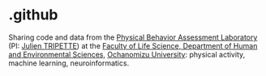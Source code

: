 # .github
Sharing code and data from the [Physical Behavior Assessment Laboratory](http://www.eng.ocha.ac.jp/Tripette_Site/home.html) (PI: [Julien TRIPETTE](http://www.eng.ocha.ac.jp/Tripette_Site/julien_tripette.html)) at the [Faculty of Life Science, Department of Human and Environmental Sciences](https://www.hles.ocha.ac.jp/ug/eng/index.html), [Ochanomizu University](https://www.ocha.ac.jp/index.html): physical activity, machine learning, neuroinformatics.
